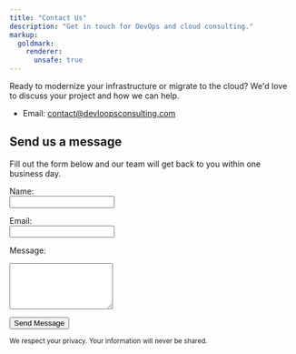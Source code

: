 ```yaml
---
title: "Contact Us"
description: "Get in touch for DevOps and cloud consulting."
markup:
  goldmark:
    renderer:
      unsafe: true
---
```



Ready to modernize your infrastructure or migrate to the cloud? We'd love to discuss your project and how we can help.

- Email: [contact@devloopsconsulting.com](mailto:contact@devloopsconsulting.com)

## Send us a message

Fill out the form below and our team will get back to you within one business day.

<form action="https://formspree.io/f/xkgbgypy" method="POST" class="max-w-lg mx-auto p-4 bg-white rounded shadow">
  <label for="name">Name:</label><br>
  <input type="text" id="name" name="name" required class="w-full mb-2 p-2 border rounded"><br>

  <label for="email">Email:</label><br>
  <input type="email" id="email" name="email" required class="w-full mb-2 p-2 border rounded"><br>

  <label for="message">Message:</label><br>
  <textarea id="message" name="message" rows="5" required class="w-full mb-2 p-2 border rounded"></textarea><br>

  <button type="submit" class="bg-blue-600 text-white px-4 py-2 rounded">Send Message</button>
</form>

<small class="block mt-4 text-gray-500">We respect your privacy. Your information will never be shared.</small>
